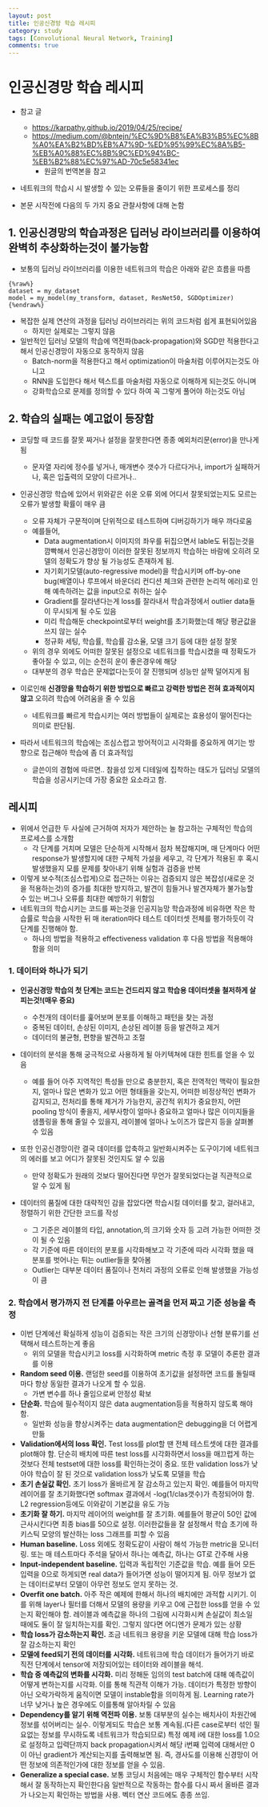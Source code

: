 ```yaml
---
layout: post
title: 인공신경망 학습 레시피
category: study
tags: [Convolutional Neural Network, Training]
comments: true
---
```


# 인공신경망 학습 레시피
- 참고 글
  - https://karpathy.github.io/2019/04/25/recipe/
  - https://medium.com/@bntejn/%EC%9D%B8%EA%B3%B5%EC%8B%A0%EA%B2%BD%EB%A7%9D-%ED%95%99%EC%8A%B5-%EB%A0%88%EC%8B%9C%ED%94%BC-%EB%B2%88%EC%97%AD-70c5e58341ec
    - 원글의 번역본을 참고

- 네트워크의 학습시 시 발생할 수 있는 오류들을 줄이기 위한 프로세스를 정리
- 본문 시작전에 다음의 두 가지 중요 관찰사항에 대해 논함

## 1. 인공신경망의 학습과정은 딥러닝 라이브러리를 이용하여 완벽히 추상화하는것이 불가능함
- 보통의 딥러닝 라이브러리를 이용한 네트워크의 학습은 아래와 같은 흐름을 따름

```
{%raw%}
dataset = my_dataset
model = my_model(my_transform, dataset, ResNet50, SGDOptimizer)
{%endraw%}
```

- 복잡한 실제 연산의 과정을 딥러닝 라이브러리는 위의 코드처럼 쉽게 표현되어있음
  - 하지만 실제로는 그렇지 않음
- 일반적인 딥러닝 모델의 학습에 역전파(back-propagation)와 SGD만 적용한다고 해서 인공신경망이 자동으로 동작하지 않음
  - Batch-norm을 적용한다고 해서 optimization이 마술처럼 이루어지는것도 아니고
  - RNN을 도입한다 해서 텍스트를 마술처럼 자동으로 이해하게 되는것도 아니며
  - 강화학습으로 문제를 정의할 수 있다 하여 꼭 그렇게 풀어야 하는것도 아님

## 2. 학습의 실패는 예고없이 등장함
- 코딩할 때 코드를 잘못 짜거나 설정을 잘못한다면 종종 예외처리문(error)을 만나게 됨
  - 문자열 자리에 정수를 넣거나, 매개변수 갯수가 다르다거나, import가 실패하거나, 혹은 입출력의 모양이 다르거나..
- 인공신경망 학습에 있어서 위와같은 쉬운 오류 외에 어디서 잘못되었는지도 모르는 오류가 발생할 확률이 매우 큼
  - 오류 자체가 구문적이며 단위적으로 테스트하며 디버깅하기가 매우 까다로움
  - 예를들어, 
    - Data augmentation시 이미지의 좌우를 뒤집으면서 lable도 뒤집는것을 깜빡해서 인공신경망이 이러한 잘못된 정보까지 학습하는 바람에 오히려 모델의 정확도가 향상 될 가능성도 존재하게 됨.
    - 자기회기모델(auto-regressive model)을 학습시키며 off-by-one bug(배열이나 루프에서 바운더리 컨디션 체크와 관련한 논리적 에러)로 인해 예측하려는 값을 input으로 취하는 실수
    - Gradient를 잘라낸다는게 loss를 잘라내서 학습과정에서 outlier data들이 무시되게 될 수도 있음
    - 미리 학습해둔 checkpoint로부터 weight를 초기화했는데 해당 평균값을 쓰지 않는 실수
    - 정규화 세팅, 학습률, 학습률 감소율, 모델 크기 등에 대한 설정 잘못
  - 위의 경우 외에도 어떠한 잘못된 설정으로 네트워크를 학습시켰을 때 정확도가 좋아질 수 있고, 이는 순전히 운이 좋은경우에 해당
  - 대부분의 경우 학습은 문제없다는듯이 잘 진행되며 성능만 살짝 덜어지게 됨

- 이로인해 __신경망을 학습하기 위한 방법으로 빠르고 강력한 방법은 전혀 효과적이지 않고__ 오히려 학습에 어려움을 줄 수 있음
  - 네트워크를 빠르게 학습시키는 여러 방법들이 실제로는 효용성이 떨어진다는 의미로 판단됨.
- 따라서 네트워크의 학습에는 조심스럽고 방어적이고 시각화를 중요하게 여기는 방향으로 접근해야 학습에 좀 더 효과적임
  - 글쓴이의 경험에 따르면.. 참을성 있게 디테일에 집착하는 태도가 딥러닝 모델의 학습을 성공시키는데 가장 중요한 요소라고 함.

## 레시피
- 위에서 언급한 두 사실에 근거하여 저자가 제안하는 늘 참고하는 구체적인 학습의 프로세스를 소개함
  - 각 단계를 거치며 모델은 단순하게 시작해서 점차 복잡해지며, 매 단계마다 어떤 response가 발생할지에 대한 구체적 가설을 세우고, 각 단계가 적용된 후 혹시 발생했을지 모를 문제를 찾아내기 위해 실험과 검증을 반복
- 이렇게 보수적(조심스럽게)으로 접근하는 이유는 검증되지 않은 복잡성(새로운 것을 적용하는것)의 증가를 최대한 방지하고, 발견이 힘들거나 발견자체가 불가능할 수 있는 버그나 오류를 최대한 예방하기 위함임
- 네트워크의 학습시키는 코드를 짜는것을 인공지능망 학습과정에 비유하면 작은 학습률로 학습을 시작한 뒤 매 iteration마다 테스트 데이터셋 전체를 평가하듯이 각 단계를 진행해야 함.
  - 하나의 방법을 적용하고 effectiveness validation 후 다음 방법을 적용해야 함을 의미

### 1. 데이터와 하나가 되기
- __인공신경망 학습의 첫 단계는 코드는 건드리지 않고 학습용 데이터셋을 철저하게 살피는것!(매우 중요)__
  - 수천개의 데이터를 훑어보며 분포를 이해하고 패턴을 찾는 과정
  - 중복된 데이터, 손상된 이미지, 손상된 레이블 등을 발견하고 제거
  - 데이터의 불균형, 편향을 발견하고 조절
- 데이터의 분석을 통해 궁극적으로 사용하게 될 아키텍쳐에 대한 힌트를 얻을 수 있음
  - 예를 들어 아주 지역적인 특성들 만으로 충분한지, 혹은 전역적인 맥락이 필요한지, 얼마나 많은 변화가 있고 어떤 형태들을 갖는지, 어떠한 비정상적인 변화가 감지되고, 전처리를 통해 제거가 가능한지, 공간적 위치가 중요한지, 어떤 pooling 방식이 좋을지, 세부사항이 얼마나 중요하고 얼마나 많은 이미지들을 샘플링을 통해 줄일 수 있을지, 레이블에 얼마나 노이즈가 많은지 등을 살펴볼 수 있음

- 또한 인공신경망이란 결국 데이터를 압축하고 일반화시켜주는 도구이기에 네트워크의 에러를 보고 어디가 잘못된 것인지도 알 수 있음
  - 만약 정확도가 원래의 것보다 떨어진다면 무언가 잘못되었다는걸 직관적으로 알 수 있게 됨

- 데이터의 품질에 대한 대략적인 감을 잡았다면 학습시킬 데이터를 찾고, 걸러내고, 정렬하기 위한 간단한 코드를 작성
  - 그 기준은 레이블의 타입, annotation,의 크기와 숫자 등 고려 가능한 어떠한 것이 될 수 있음
  - 각 기준에 따른 데이터의 분포를 시각화해보고 각 기준에 따라 시각화 했을 때 분포를 벗어나는 튀는 outlier들을 찾아봄
  - Outlier는 대부분 데이터 품질이나 전처리 과정의 오류로 인해 발생했을 가능성이 큼

### 2. 학습에서 평가까지 전 단계를 아우르는 골격을 먼저 짜고 기준 성능을 측정
- 이번 단계에선 확실하게 성능이 검증되는 작은 크기의 신경망이나 선형 분류기를 선택해서 테스트하는게 좋음
  - 위의 모델을 학습시키고 loss를 시각화하며 metric 측정 후 모델이 추론한 결과를 이용
- __Random seed 이용.__ 랜덤한 seed를 이용하여 초기값을 설정하면 코드를 돌릴때마다 항상 동일한 결과가 나오게 할 수 있음.
  - 가변 변수를 하나 줄임으로써 안정성 확보
- __단순화.__ 학습에 필수적이지 않은 data augmentation등을 적용하지 않도록 해야 함.
  - 일반화 성능을 향상시켜주는 data augmentation은 debugging을 더 어렵게 만듦
- __Validation에서의 loss 확인.__ Test loss를 plot할 땐 전체 테스트셋에 대한 결과를 plot해야 함. 단순히 배치에 따른 test loss를 시각화하면서 loss을 매끄럽게 하는것보다 전체 testset에 대한 loss를 확인하는것이 중요. 또한 validation loss가 낮아야 학습이 잘 된 것으로 validation loss가 낮도록 모델을 학습
- __초기 손실값 확인.__ 초기 loss가 올바르게 잘 감소하고 있는지 확인. 예를들어 마지막 레이어를 잘 초기화했다면 softmax 결과에서 -log(1/clas갯수)가 측정되어야 함. L2 regression등에도 이와같이 기본값을 유도 가능
- __초기화 잘 하기.__ 마지막 레이어의 weight를 잘 초기화. 예를들어 평균이 50인 값에 근사시킨다면 최종 bias를 50으로 설정. 이러한값들을 잘 설정해서 학습 초기에 하키스틱 모양의 발산하는 loss 그래프를 피할 수 있음
- __Human baseline.__ Loss 외에도 정확도같이 사람이 해석 가능한 metric을 모니터링. 또는 매 테스트마다 주석을 달아서 하나는 예측값, 하나는 GT로 간주해 사용
- __Input-independent baseline.__ 입력과 독립적인 기준값을 학습. 예를 들어 모든 입력을 0으로 하게되면 real data가 들어가면 성능이 떨어지게 됨. 아무 정보가 없는 데이터로부터 모델이 아무런 정보도 얻지 못하는 것.
- __Overfit one batch.__ 아주 작은 예제에 한해서 하나의 배치에만 과적합 시키기. 이를 위해 layer나 필터를 더해서 모델의 용량을 키우고 0에 근접한 loss를 얻을 수 있는지 확인해야 함. 레이블과 예측값을 하나의 그림에 시각화시켜 손실값이 최소일 때에도 둘이 잘 일치하는지를 확인. 그렇지 않다면 어디엔가 문제가 있는 상황
- __학습 loss가 감소하는지 확인.__ 조금 네트워크 용량을 키운 모델에 대해 학습 loss가 잘 감소하는지 확인
- __모델에 feed되기 전의 데이터를 시각화.__ 네트워크에 학습 데이터가 들어가기 바로 직전 단계에서 tensor에 저장되어있는 테이터와 레이블을 해석.
- __학습 중 예측값의 변화를 시각화.__ 미리 정해둔 임의의 test batch에 대해 예측값이 어떻게 변하는지를 시각화. 이를 통해 직관적 이해가 가능. 데이터가 특정한 방향이 아닌 오락가락하게 움직이면 모델이 instable함을 의미하게 됨. Learning rate가 너무 낮거나 높은 경우에도 이를통해 알아차릴 수 있음
- __Dependency를 알기 위해 역전파 이용.__ 보통 대부분의 실수는 배치사이 차원간에 정보를 섞어버리는 실수. 이렇게되도 학습은 보통 계속됨.(다른 case로부터 섞인 필요없는 정보를 무시하도록 네트워크가 학습되므로) 특정 예제 i에 대한 loss를 1.0으로 설정하고 입력단까지 back propagation시켜서 해당 i번째 입력에 대해서만 0이 아닌 gradient가 계산되는지를 출력해보면 됨. 즉, 경사도를 이용해 신경망이 어떤 정보에 의존적인가에 대한 정보를 얻을 수 있음.
- __Generalize a special case.__ 보통 코딩시 처음에는 매우 구체적인 함수부터 시작해서 잘 동작하는지 확인한다음 일반적으로 작동하는 함수를 다시 짜서 올바른 결과가 나오는지 확인하는 방법을 사용. 벡터 연산 코드에도 종종 쓰임.








